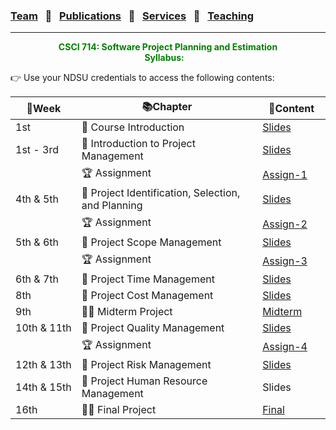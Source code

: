 ### [Team](stamlab.md) &nbsp;&nbsp;🌴&nbsp;&nbsp; [Publications](publications.md) &nbsp;&nbsp;🌴&nbsp;&nbsp; [Services](services.md) &nbsp;&nbsp;🌴&nbsp;&nbsp; [Teaching](teaching.md)
***
<style type="text/css">
.center{
  text-align:center; 
  display:block;
}
.centerImg {
  display: block;
  margin-left: 170px;  
}
</style>

<p class="center" style="color:green;">
<b>CSCI 714: Software Project Planning and Estimation </b> <br>
<b>Syllabus:</b> &nbsp;&nbsp;
</p>
👉 Use your NDSU credentials to access the following contents:

| 📅Week                | 📚Chapter                                          | 📁Content                                                                                                                                                                                                   | 
|-----------------------|----------------------------------------------------|-------------------------------------------------------------------------------------------------------------------------------------------------------------------------------------------------------------|
| 1st                   | 🔖 Course Introduction                             | <a href="https://docs.google.com/presentation/d/1b1T9WiN1tmtCEJ4SZW52mrcTFQgvnDPmERAo3OfbmQU/edit?usp=sharing" target="_blank">Slides</a>&nbsp;&nbsp;&nbsp;&nbsp;&nbsp;&nbsp;&nbsp;&nbsp;&nbsp;&nbsp;&nbsp; |
| 1st - 3rd             | 🔖 Introduction to Project Management              | <a href="https://docs.google.com/presentation/d/18MhMlIIAmwCrhoatjn9lpFl2qiblnpvhC0_oV_r0JQo/edit?usp=sharing" target="_blank">Slides</a>                                                                   |
|                       | 🏆 Assignment                                      | <a href="https://docs.google.com/document/d/1cnazUVmk3NirsKWiKT6nTX7pjyXKffY-VEWFwqk7iCg/edit?usp=sharing" target="_blank">Assign-1</a>                                                                     |
| 4th & 5th             | 🔖 Project Identification, Selection, and Planning | <a href="https://docs.google.com/presentation/d/1j39-QKLtTMZdGkSr3czaprbrYbvB0bNTiqF7EzhAdgw/edit?usp=sharing" target="_blank">Slides</a>                                                                   |
|                       | 🏆 Assignment                                      | <a href="https://docs.google.com/document/d/1Ru9C_141rMgCzSkLdIxEOXAVgvRs-XIQ9QM-VBD0eY8/edit?usp=sharing" target="_blank">Assign-2</a>                                                                     |
| 5th & 6th             | 🔖 Project Scope Management                        | <a href="https://docs.google.com/presentation/d/13Vnyr7f7MY8fSBUrvuRdA6pSHRlsNulHFYltcT_SYmU/edit?usp=sharing" target="_blank">Slides</a>                                                                   |
|                       | 🏆 Assignment                                      | <a href="https://docs.google.com/document/d/1ws_1eA2IdcNGgTnd3ei7OXz1phUJG--MInhsKg9FEBg/edit?usp=sharing" target="_blank">Assign-3</a>                                                                     |
| 6th & 7th             | 🔖 Project Time Management                         | <a href="https://docs.google.com/presentation/d/1D2TuHb9TwurA_INxgXHaWUTkMt35P0FyIA3oROjBM34/edit?usp=sharing" target="_blank">Slides</a>                                                                   |
| 8th                   | 🔖 Project Cost Management                         | <a href="https://docs.google.com/presentation/d/11VOG0-86TEOqCcaXC2604Et8EXnc2uTTcv_IpoRqd1E/edit?usp=sharing" target="_blank">Slides</a>                                                                   |
| 9th                   | 👩‍🏫 Midterm Project                              | <a href="https://docs.google.com/document/d/1Th9bYhltwsSwNs7wiXy5QPj7QJ1q14WRyi4e_ra3dbQ/edit?usp=sharing" target="_blank">Midterm</a>                                                                      |
| 10th&nbsp;&&nbsp;11th | 🔖 Project Quality Management                      | <a href="https://docs.google.com/presentation/d/1sRty470QICLdJN17mXDt0YBtrlyEWwIP40GsSqpRVDE/edit?usp=sharing" target="_blank">Slides</a>                                                                   |
|                       | 🏆 Assignment                                      | <a href="https://docs.google.com/document/d/1XGTu7WEhaH7gyUHeoXjjkeO517wKYpNpAKB4HnQcV1k/edit?usp=sharing" target="_blank">Assign-4</a>                                                                     |
| 12th&nbsp;&&nbsp;13th | 🔖 Project Risk Management                         | <a href="https://docs.google.com/presentation/d/18za-3MP5yGkyUdg5TF2-r-XJL8uQVAQNGjsPYsK1JZg/edit?usp=sharing" target="_blank">Slides</a>                                                                   |
| 14th&nbsp;&&nbsp;15th | 🔖 Project Human Resource Management               | Slides                                                                                                                                                                                                      |
| 16th                  | 👩‍🏫 Final Project                                | <a href="https://docs.google.com/document/d/17MyaDWv6DS2EU4JafGqc9BFUel1Nnb9sJ_gW_AhdtWk/edit?usp=sharing" target="_blank">Final</a>                                                                        |

